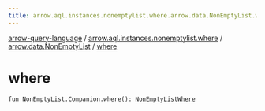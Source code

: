 ```yaml
---
title: arrow.aql.instances.nonemptylist.where.arrow.data.NonEmptyList.where - arrow-query-language
---
```


[arrow-query-language](../../index.html) / [arrow.aql.instances.nonemptylist.where](../index.html) / [arrow.data.NonEmptyList](index.html) / [where](./where.html)

# where

`fun NonEmptyList.Companion.where(): `[`NonEmptyListWhere`](../../arrow.aql.instances/-non-empty-list-where/index.html)